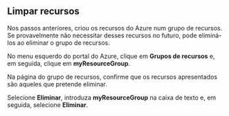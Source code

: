 <a id="clean-up-resources" class="xliff"></a>

## Limpar recursos

Nos passos anteriores, criou os recursos do Azure num grupo de recursos. Se provavelmente não necessitar desses recursos no futuro, pode eliminá-los ao eliminar o grupo de recursos.
 
No menu esquerdo do portal do Azure, clique em **Grupos de recursos** e, em seguida, clique em **myResourceGroup**.

Na página do grupo de recursos, confirme que os recursos apresentados são aqueles que pretende eliminar.

Selecione **Eliminar**, introduza **myResourceGroup** na caixa de texto e, em seguida, selecione **Eliminar**.
